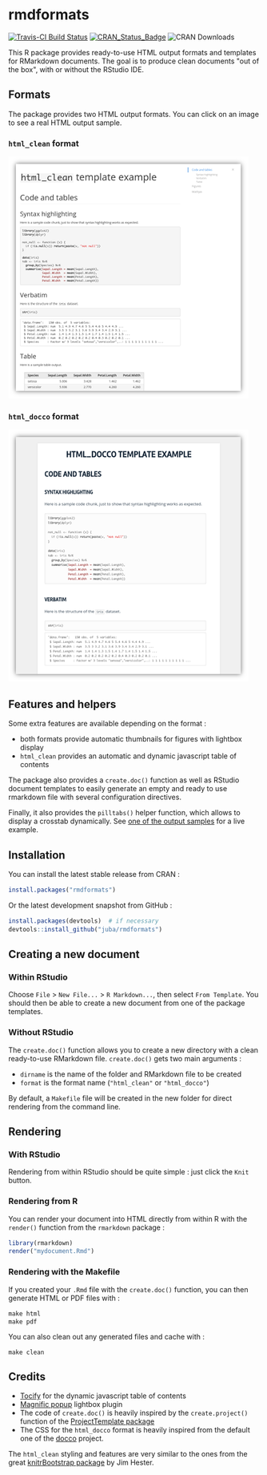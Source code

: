 # rmdformats

[![Travis-CI Build Status](https://travis-ci.org/juba/rmdformats.svg?branch=master)](https://travis-ci.org/juba/rmdformats)
[![CRAN_Status_Badge](http://www.r-pkg.org/badges/version/rmdformats)](http://cran.r-project.org/package=rmdformats)
![CRAN Downloads](http://cranlogs.r-pkg.org/badges/last-month/rmdformats) 


This R package provides ready-to-use HTML output formats and templates for
RMarkdown documents. The goal is to produce clean documents "out of the box",
with or without the RStudio IDE.

## Formats

The package provides two HTML output formats. You can click on an image to see a real HTML output sample.

### `html_clean` format 

[![](resources/screenshots/html_clean.png)](https://cdn.rawgit.com/juba/rmdformats/master/resources/examples/html_clean/html_clean_sample.html)



### `html_docco` format 

[![](resources/screenshots/html_docco.png)](https://cdn.rawgit.com/juba/rmdformats/master/resources/examples/html_docco/html_docco_sample.html)



## Features and helpers

Some extra features are available depending on the format :

- both formats provide automatic thumbnails for figures with lightbox display
- `html_clean` provides an automatic and dynamic javascript table of contents

The package also provides a `create.doc()` function as well as RStudio document
templates to easily generate an empty and ready to use rmarkdown file with
several configuration directives.

Finally, it also provides the `pilltabs()` helper function, which allows to display a crosstab dynamically. See [one of the output samples](https://cdn.rawgit.com/juba/rmdformats/master/resources/examples/html_clean/html_clean_sample.html#Table) for a live example.


## Installation

You can install the latest stable release from CRAN :

```r
install.packages("rmdformats")
```

Or the latest development snapshot from GitHub :

```r
install.packages(devtools)  # if necessary
devtools::install_github("juba/rmdformats")
```

## Creating a new document

### Within RStudio

Choose `File` > `New File...` > `R Markdown...`, then select `From Template`.
You should then be able to create a new document from one of the package
templates.

### Without RStudio

The `create.doc()` function allows you to create a new directory with a clean
ready-to-use RMarkdown file. `create.doc()` gets two main arguments :

- `dirname` is the name of the folder and RMarkdown file to be created
- `format` is the format name (`"html_clean"` or `"html_docco"`)

By default, a `Makefile` file will be created in the new folder for direct
rendering from the command line.

## Rendering

### With RStudio

Rendering from within RStudio should be quite simple : just click the `Knit` button.

### Rendering from R

You can render your document into HTML directly from within R with the
`render()` function from the `rmarkdown` package :

```r
library(rmarkdown)
render("mydocument.Rmd")
```

### Rendering with the Makefile

If you created your `.Rmd` file with the `create.doc()` function, you can then
generate HTML or PDF files with :

```    
make html
make pdf
```

You can also clean out any generated files and cache with :

```
make clean
```


## Credits

- [Tocify](http://gregfranko.com/jquery.tocify.js/) for the dynamic javascript table of contents
- [Magnific popup](http://dimsemenov.com/plugins/magnific-popup/) lightbox plugin
- The code of `create.doc()` is heavily inspired by the `create.project()` function of the [ProjectTemplate package](http://projecttemplate.net/)
- The CSS for the `html_docco` format is heavily inspired from the default one of the [docco](https://jashkenas.github.io/docco/) project.

The `html_clean` styling and features are very similar to the ones from the great
[knitrBootstrap package](https://github.com/jimhester/knitrBootstrap) by Jim
Hester.
